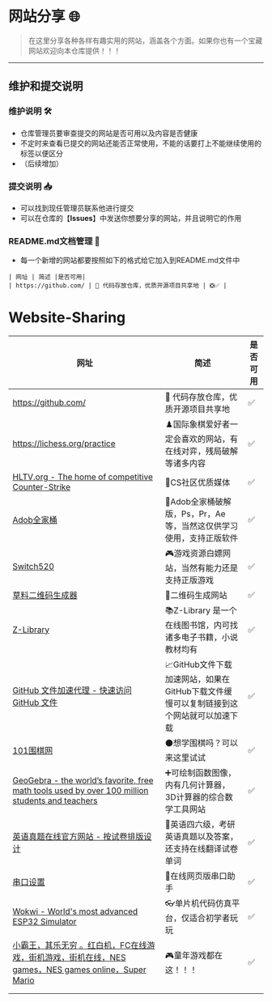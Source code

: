 # 网站分享 🌐

> 在这里分享各种各样有趣实用的网站，涵盖各个方面。如果你也有一个宝藏网站欢迎向本仓库提供！！！
> 

---

## 维护和提交说明

### 维护说明 🛠️

- 仓库管理员要审查提交的网站是否可用以及内容是否健康
- 不定时来查看已提交的网站还能否正常使用，不能的话要打上不能继续使用的标签以便区分
- （后续增加）

### 提交说明 📥

- 可以找到现任管理员联系他进行提交
- 可以在仓库的【**Issues**】中发送你想要分享的网站，并且说明它的作用

### README.md文档管理 📄

- 每一个新增的网站都要按照如下的格式给它加入到README.md文件中

```
| 网址 | 简述 |是否可用|
| https://github.com/ | 🐙 代码存放仓库，优质开源项目共享地 | ❎✅ |
```

# Website-Sharing

| 网址 | 简述 | 是否可用 |
| --- | --- | --- |
| https://github.com/ | 🐙 代码存放仓库，优质开源项目共享地 | ✅ |
| https://lichess.org/practice | ♟️国际象棋爱好者一定会喜欢的网站，有在线对弈，残局破解等诸多内容 | ✅ |
| [HLTV.org - The home of competitive Counter-Strike](https://www.hltv.org/ranking/teams/2023/december/11/details/7020) | 🔫CS社区优质媒体 | ✅ |
| [Adob全家桶](https://www.yuque.com/yihulaojiu-gsfg9/zz2qv5/iidc87wfhzm7vw7p) | 🛒Adob全家桶破解版，Ps，Pr，Ae等，当然这仅供学习使用，支持正版软件 | ✅ |
| [Switch520](https://www.gamer520.com/) | 🎮游戏资源白嫖网站，当然有能力还是支持正版游戏 | ✅ |
| [草料二维码生成器](https://cli.im/) | 🐎二维码生成网站 | ✅ |
| [Z-Library](https://www.tboxn.com/sites/320.html) | 📚Z-Library 是一个在线图书馆，内可找诸多电子书籍，小说教材均有 | ✅ |
| [GitHub 文件加速代理 - 快速访问 GitHub 文件](https://gh-proxy.com/) | 📈GitHub文件下载加速网站，如果在GitHub下载文件缓慢可以复制链接到这个网站就可以加速下载 | ✅ |
| [101围棋网](https://www.101weiqi.cn/) | ⚫想学围棋吗？可以来这里试试 | ✅ |
| [GeoGebra - the world’s favorite, free math tools used by over 100 million students and teachers](https://www.geogebra.org/) | ➕可绘制函数图像，内有几何计算器，3D计算器的综合数学工具网站 | ✅ |
| [英语真题在线官方网站 - 按试卷排版设计](https://zhenti.burningvocabulary.cn/) | 🐶英语四六级，考研英语真题以及答案，还支持在线翻译试卷单词 | ✅ |
| [串口设置](https://serial.keysking.com/#/) | 🪫在线网页版串口助手 | ✅ |
| [Wokwi - World's most advanced ESP32 Simulator](https://wokwi.com/) | 👓单片机代码仿真平台，仅适合初学者玩玩 | ✅ |
| [小霸王，其乐无穷 。红白机，FC在线游戏，街机游戏，街机在线，NES games，NES games online，Super Mario](http://ending.fun/) | 🎮童年游戏都在这！！！ | ✅ |
|  |  |  |
|  |  |  |
